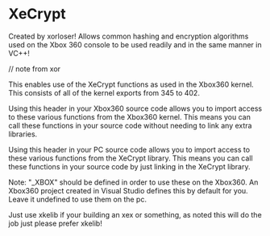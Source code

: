 # XeCrypt
Created by xorloser! Allows common hashing and encryption algorithms used on the Xbox 360 console to be used readily and in the same manner in VC++!

// note from xor

This enables use of the XeCrypt functions as used in the Xbox360 kernel.
This consists of all of the kernel exports from 345 to 402.

Using this header in your Xbox360 source code allows you to import
access to these various functions from the Xbox360 kernel.
This means you can call these functions in your source code
without needing to link any extra libraries.

Using this header in your PC source code allows you to import
access to these various functions from the XeCrypt library.
This means you can call these functions in your source code
by just linking in the XeCrypt library.

Note: "_XBOX" should be defined in order to use these on the Xbox360.
An Xbox360 project created in Visual Studio defines this by default for you.
Leave it undefined to use them on the pc.

Just use xkelib if your building an xex or something, as noted this will do the job just please prefer xkelib!
